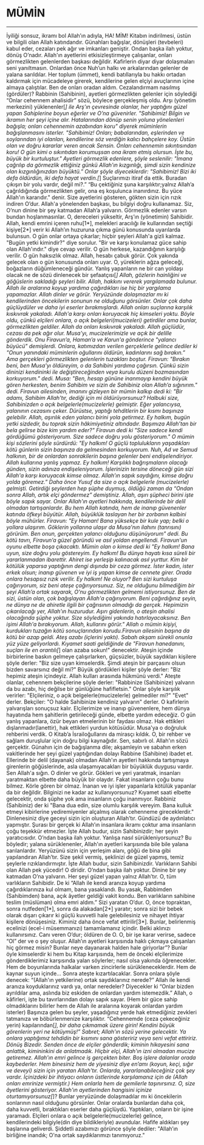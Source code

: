 # MÜMİN
---
İyiliği sonsuz, ikramı bol Allah’ın adıyla,
HA! MİM!
Kitabın indirilmesi, üstün ve bilgili olan Allah katındandır.
Günahları bağışlar, dönüşleri (tevbeleri) kabul eder, cezaları pek ağır ve imkanları geniştir. Ondan başka ilah yoktur, dönüş O’nadır.
Allah'ın ayetlerini etkisizleştirmeye çalışanlar, onları görmezlikten gelenlerden başkası değildir. Kafirlerin diyar diyar dolaşmaları seni yanıltmasın.
Onlardan önce Nuh’un halkı ve arkalarından gelenler de yalana sarıldılar. Her toplum (ümmet), kendi batıllarıyla bu hakkı ortadan kaldırmak için mücadeleye girerek, kendilerine gelen elçiyi avuçlarının içine almaya çalıştılar. Ben de onları oradan aldım. Cezalandırmam nasılmış (gördüler)?
Rabbinin (Sahibinin), ayetleri görmezlikten gelenler için söylediği “Onlar cehennem ahalisidir” sözü, böylece gerçekleşmiş oldu.
Arşı (yönetim merkezini) yüklenenler[*] ile Arş’ın çevresinde olanlar, her yaptığını güzel yapan Sahiplerine boyun eğerler ve O’na güvenirler. "Sahibimiz! Bilgin ve ikramın her şeyi içine alır. Hatalarından dönüp senin yoluna yönelenleri bağışla; onları cehennemin azabından koru" diyerek müminlerin bağışlanmasını isterler.
"Sahibimiz! Onları; babalarından, eşlerinden ve soylarından iyi olanları, kendilerine söz verdiğin kalıcı bahçelere koy. Üstün olan ve doğru kararlar veren ancak Sensin.
Onları cehennemin sıkıntısından koru! O gün kimi o sıkıntıdan korumuşsan ona ikram etmiş olursun. İşte bu, büyük bir kurtuluştur."
Ayetleri görmezlik edenlere, şöyle seslenilir: "İmana çağrılıp da görmezlik ettiğiniz günkü Allah'ın kızgınlığı, şimdi sizin kendinize olan kızgınlığınızdan büyüktü.”
Onlar şöyle diyeceklerdir: "Sahibimiz! Bizi iki defa öldürdün, iki defa hayat verdin.[*] Suçlarımızı itiraf da ettik. Buradan çıkışın bir yolu vardır, değil mi?.”
“Bu çektiğiniz şuna karşılıktır;yalnız Allah’a çağrıldığında görmezlikten gelir, ona eş koşulunca inanırdınız. Bu yüce Allah'ın kararıdır." denir.
Size ayetlerini gösteren, gökten sizin için rızık indiren O’dur. Allah'a yönelenden başkası, bu bilgiyi doğru kullanamaz.
Siz, O’nun dinine bir şey katmadan Allah’a yalvarın. Görmezlik edenler varsın bundan hoşlanmasınlar.
O, dereceleri yükseltir, Arş’ın (yönetimin) Sahibidir. Allah, kendi emrini içeren ruhu[1*], melekleri aracılığı ile kullarından seçtiği kişiye[2*] verir ki Allah’ın huzuruna çıkma günü konusunda uyarılarda bulunsun.
O gün onlar  ortaya çıkarlar; hiçbir şeyleri Allah'a gizli kalmaz. "Bugün yetki kimindir?" diye sorulur. "Bir ve karşı konulamaz güce sahip olan Allah'ındır." diye cevap verilir.
O gün herkese, kazandığının karşılığı verilir. O gün haksızlık olmaz. Allah, hesabı çabuk görür.
Çok yakında gelecek olan o gün konusunda onları uyar. O, yüreklerin ağza geleceği, boğazların düğümleneceği gündür. Yanlış yapanların ne bir can yoldaşı olacak ne de sözü dinlenecek bir şefaatçısı[*]
Allah, gözlerin hainliğini ve göğüslerin sakladığı şeyleri bilir.
Allah, hakkını vererek yargılamada bulunur. Allah ile aralarına koyup yardıma çağırdıkları ise hiç bir yargılama yapamazlar. Allah dinler ve görür.
Yeryüzünde dolaşmazlar mı ki kendilerinden öncekilerin sonunun ne olduğunu görsünler. Onlar çok daha güçlüydüler ve daha iyi eserler bırakmışlardı. Allah onları suçlarına karşılık kıskıvrak yakaladı. Allah'a karşı onları koruyacak hiç kimseleri yoktu.
Böyle oldu, çünkü elçileri onlara, o açık belgeleri(mucizeleri) getirdiler ama bunlar, görmezlikten geldiler. Allah da onları kıskıvrak yakaladı. Allah güçlüdür, cezası da pek ağır olur.
Musa'yı, mucizelerimizle ve açık bir delille gönderdik.
Onu Firavun’a, Haman’a ve Karun'a gönderince "yalancı büyücü" demişlerdi.
Onlara, katımızdan verilen gerçeklerle gelince dediler ki "Onun yanındaki müminlerin oğullarını öldürün, kadınlarını sağ bırakın.” Ama gerçekleri görmezlikten gelenlerin tuzakları boştur.
Firavun: "Bırakın beni, ben Musa'yı öldüreyim, o da Sahibini yardıma çağırsın. Çünkü sizin dininizi kendininki ile değiştireceğinden veya kurulu düzeni bozmasından korkuyorum." dedi.
Musa: "Ben, hesap gününe inanmayıp kendini büyük gören herkesten, benim Sahibim ve sizin de Sahibiniz olan Allah’a sığınırım." dedi.
Firavun ailesinden, imanını gizleyen bir mümin kalkıp dedi ki: "Bir adamı, Sahibim Allah'tır, dediği için mi öldürüyorsunuz? Halbuki size, Sahibinizden o açık belgelerle(mucizelerle) gelmiştir. Eğer yalancıysa, yalanının cezasını çeker. Dürüstse, yaptığı tehditlerin bir kısmı başınıza gelebilir. Allah, aşırılık eden yalancı birini yola getirmez.
Ey halkım, bugün yetki sizdedir, bu toprak sizin hâkimiyetiniz altındadır. Başımıza Allah’tan bir bela gelirse bize kim yardım eder?" Firavun dedi ki "Size sadece kendi gördüğümü gösteriyorum. Size sadece doğru yolu gösteriyorum."
O mümin kişi sözlerini şöyle sürdürdü: "Ey halkım! O güçlü toplulukların yaşadıkları kötü günlerin sizin başınıza da gelmesinden korkuyorum.
Nuh, Ad ve Semud halkının, bir de onlardan sonrakilerin başına gelenler beni endişelendiriyor. Allah kullarına yanlış yapmaz.
Ey halkım! Karşılıklı bağrışmaların olacağı günden, sizin adınıza endişeleniyorum.
İşlerinizin tersine döneceği gün sizi Allah'a karşı koruyacak kimse olmaz. Allah’ın sapık saydığını, kimse doğru yolda göremez.”
Daha önce Yusuf da size o açık belgelerle (mucizelerle) gelmişti. Getirdiği şeylerden hep şüphe duymuş, öldüğü zaman da “Ondan sonra Allah, artık elçi göndermez” demiştiniz. Allah, aşırı şüpheci birini işte böyle sapık sayar.
Onlar Allah'ın ayetleri hakkında, kendilerinde bir delil olmadan tartışanlardır. Bu hem Allah katında, hem de inanıp güvenenler katında öfkeyi büyütür. Allah, büyüklük taslayan her bir zorbanın kalbini böyle mühürler.
Firavun: "Ey Haman! Bana yüksekçe bir kule yap; belki o yollara ulaşırım.
Göklerin yollarına ulaşır da Musa'nın ilahını (tanrısını) görürüm. Ben onun, gerçekten yalancı olduğunu düşünüyorum" dedi. Bu kötü tavrı, Firavun’a güzel göründü ve asıl yoldan engellendi. Firavun'un oyunu elbette boşa çıkacaktı.
Mümin olan o kimse dedi ki "Ey halkım! Bana uyun, size doğru yolu göstereyim.
Ey halkım! Bu dünya hayatı kısa süreli bir yararlanmadan ibarettir. Ahiret ise yerleşip kalınacak asıl yurttur.
Kim bir kötülük yaparsa yaptığının dengi dışında bir ceza görmez. İster kadın, ister erkek olsun; inanıp güvenen ve iyi iş yapan kimse de cennete girer. Orada onlara hesapsız rızık verilir.
Ey halkım! Ne oluyor? Ben sizi kurtuluşa çağırıyorum, siz beni ateşe çağırıyorsunuz.
Siz, ne olduğunu bilmediğim bir şeyi Allah’a ortak sayarak, O’nu görmezlikten gelmemi istiyorsunuz. Ben de sizi, üstün olan, çok bağışlayan Allah'a çağırıyorum.
Beni çağırdığınız şeyin, ne dünya ne de ahiretle ilgili bir çağrısının olmadığı da gerçek. Hepimizin çıkarılacağı yer, Allah'ın huzurudur. Aşırı gidenlerin, o ateşin ahalisi olacağında şüphe yoktur.
Size söylediğimi yakında hatırlayacaksınız. Ben işimi Allah'a bırakıyorum. Allah, kullarını görür."
Allah o mümin kişiyi, kurdukları tuzağın kötü sonuçlarından korudu.Firavun ailesinin başına da kötü bir azap geldi.
Ateş azabı (içlerini yaktı). Sabah akşam sürekli onunla yüz yüze geliyorlardı. Kıyamet saati geldiğinde de "Firavun hanedanını, suçları ile en orantılı[*] olan azaba sokun!" denecektir.
Ateşin içinde birbirlerine baskın gelmeye çalışırlarken, güçsüzler, büyük saydıkları kişilere şöyle derler: "Biz size uyan kimselerdik. Şimdi ateşin bir parçasını olsun bizden savarsınız değil mi?"
Büyük gördükleri kişiler şöyle derler: "Biz hepimiz ateşin içindeyiz. Allah kulları arasında hükmünü verdi."
Ateşte olanlar, cehennem bekçilerine şöyle derler: "Rabbinize (Sahibinize) yalvarın da bu azabı, hiç değilse bir günlüğüne hafifletsin."
Onlar şöyle karşılık verirler: "Elçileriniz, o açık belgelerle(mucizelerle) gelmediler mi?" "Evet" derler. Bekçiler: "O halde Sahibinize kendiniz yalvarın" derler. O kafirlerin yalvarışları sonuçsuz kalır.
Elçilerimize ve inanıp güvenenlere, hem dünya hayatında hem şahitlerin getirileceği günde, elbette yardım edeceğiz.
O gün yanlış yapanlara, özür beyan etmelerinin bir faydası olmaz. Hak ettikleri dışlanmadır(lanettir), hak ettikleri yurdun kötüsüdür.
Musa'ya o doğruluk rehberini verdik. O Kitab’a İsrailoğullarını da mirasçı kıldık.
O, bir rehber ve sağlam duruşlular için doğru bilgi kaynağıdır.
Sen, sabırlı ol. Allah'ın sözü gerçektir. Günahın için de bağışlanma dile; akşamleyin ve sabahın erken vakitlerinde her şeyi güzel yaptığından dolayı Rabbine (Sahibine) ibadet et.
Ellerinde bir delil (dayanak) olmadan Allah'ın ayetleri hakkında tartışmaya girenlerin göğüslerinde, asla ulaşamıyacakları bir büyüklük duygusu vardır. Sen Allah'a sığın. O dinler ve görür.
Gökleri ve yeri yaratmak, insanları yaratmaktan elbette daha büyük bir olaydır. Fakat insanların çoğu bunu bilmez.
Körle gören bir olmaz. İnanan ve iyi işler yapanlarla kötülük yapanlar da bir değildir. Bilginizi ne kadar az kullanıyorsunuz?
Kıyamet saati elbette gelecektir, onda şüphe yok ama insanların çoğu inanmıyor.
Rabbiniz (Sahibiniz) der ki "Bana dua edin, size olumlu karşılık vereyim. Bana kulluk etmeyi kibirlerine yediremiyenler alçalmış olarak cehenneme gireceklerdir."
Dinlenesiniz diye geceyi sizin için oluşturan Allah’tır. Gündüzü de aydınlatıcı yapmıştır. Şurası bir gerçek ki Allah’ın insanlara ikramı çoktur ama insanların çoğu teşekkür etmezler.
İşte Allah budur, sizin Sahibinizdir; her şeyin yaratıcısıdır. O’ndan başka ilah yoktur. Yanlışa nasıl sürükleniyorsunuz?
Bu böyledir; yalana sürüklenenler, Allah'ın ayetleri karşısında bile bile yalana sarılanlardır.
Yeryüzünü sizin için yerleşim alanı, göğü de bina gibi yapılandıran Allah’tır. Size şekil vermiş, şeklinizi de güzel yapmış, temiz şeylerle rızıklandırmıştır. İşte Allah budur, sizin Sahibinizdir. Varlıkların Sahibi olan Allah pek yücedir!
O diridir. O’ndan başka ilah yoktur. Dinine bir şey katmadan O’na yalvarın. Her şeyi güzel yapan yalnız Allah’tır. O, tüm varlıkların Sahibidir.
De ki “Allah ile kendi aranıza koyup yardıma çağırdıklarınıza kul olmam, bana yasaklandı. Bu yasak, Rabbimden (Sahibimden) bana, açık âyetler geldiği vakit kondu. Ben varlıkların sahibine teslim (müslüman) olma emri aldım.”
Sizi yaratan O’dur. O, önce topraktan, sonra nutfeden[1*], sonra da alakadan[2*] yaratır; sonra sizi bir bebek olarak dışarı çıkarır ki güçlü kuvvetli hale gelebilesiniz ve nihayet ihtiyar kişilere dönüşesiniz. Kiminiz daha önce vefat ettirilir[3*]. Bunlar, belirlenmiş ecelinizi (ecel-i müsemmanızı) tamamlamanız içindir. Belki aklınızı kullanırsınız.
Canı veren O’dur; öldüren de O. O, bir işe karar verirse, sadece “Ol” der ve o şey oluşur.
Allah’ın ayetleri karşısında haklı çıkmaya çalışanları hiç görmez misin? Bunlar neye dayanarak halden hale giriyorlar”?
Bunlar öyle kimselerdir ki hem bu Kitap karşısında, hem de önceki elçilerimize gönderdiklerimiz karşısında yalan söylerler; nasıl olsa yakında öğrenecekler.
Hem de boyunlarında halkalar varken zincirlerle sürükleneceklerdir.
Hem de kaynar suyun içinde… Sonra ateşte kızartılacaklar.
Sonra onlara şöyle denecek: “(Allah'ın yetkilerine) ortak saydıklarınız nerede?”
Allah ile kendi aranıza koyduklarınız vardı ya, onlar neredeler? Diyecekler ki “Onlar bizden ayrıldılar ama, aslında biz eskiden de onlardan yardım istemezdik.” Allah, o kâfirleri, işte bu tavırlarından dolayı sapık sayar. (Hem bir güce sahip olmadıklarını bilirler hem de Allah ile aralarına koyarak onlardan yardım isterler)
Başınıza gelen bu şeyler, yaşadığınız yerde hak etmediğiniz zevkleri tatmanıza ve böbürlenmenize karşılıktır.
“Cehennemde (ceza çekeceğiniz yerin) kapılarından[*], bir daha çıkmamak üzere girin! Kendini büyük görenlerin yeri ne kötüymüş!”
Sabret; Allah'ın sözü yerine gelecektir. Ya onlara yaptığımız tehdidin bir kısmını sana gösteririz veya seni vefat ettiririz. Dönüş Bizedir.
Senden önce de elçiler gönderdik; kiminin hikayesini sana anlattık, kimininkini de anlatmadık. Hiçbir elçi, Allah'ın izni olmadan mucize getiremez. Allah'ın emri gelince iş gerçekten biter. Boş işlere dalanlar orada kaybederler.
Hem binesiniz hem de yiyesiniz diye en’amı (koyun, keçi, sığır ve deveyi) sizin için yaratan Allah'tır.
Onlarda, yararlanabileceğiniz çok şey vardır. İçinizdeki bir ihtiyacı onların üstlerinde karşılamanız için de (Allah onları emrinize vermiştir.) Hem onlarla hem de gemilerle taşınırsınız.
O, size âyetlerini gösteriyor. Allah'ın ayetlerinden hangisini içinize oturtamıyorsunuz[*]?
Bunlar yeryüzünde dolaşmadılar mı ki öncekilerin sonlarının nasıl olduğunu görsünler. Onlar oralarda bunlardan daha çok, daha kuvvetli, bıraktıkları eserler daha güçlüydü. Yaptıkları, onların bir işine yaramadı.
Elçileri onlara o açık belgelerle(mucizelerle) gelince, kendilerindeki bilgiyle(din diye bildikleriyle) avundular. Hafife aldıkları şey başlarına geliverdi.
Şiddetli azabımızı görünce şöyle dediler: "Allah’ın birliğine inandık; O'na ortak saydıklarımızı tanımıyoruz."